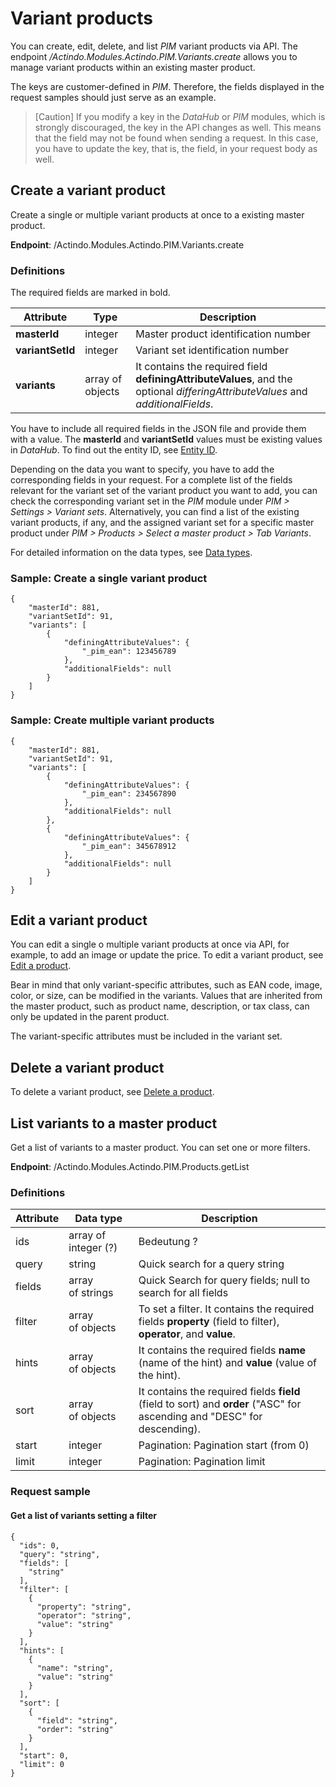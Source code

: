 # Variant products

You can create, edit, delete, and list *PIM* variant products via API. The endpoint */Actindo.Modules.Actindo.PIM.Variants.create* allows you to manage variant products within an existing master product. 

The keys are customer-defined in *PIM*. Therefore, the fields displayed in the request samples should just serve as an example.   

> [Caution] If you modify a key in the *DataHub* or *PIM* modules, which is strongly discouraged, the key in the API changes as well. This means that the field may not be found when sending a request. In this case, you have to update the key, that is, the field, in your request body as well.


## Create a variant product

Create a single or multiple variant products at once to a existing master product.

**Endpoint**: /Actindo.Modules.Actindo.PIM.Variants.create

### Definitions

The required fields are marked in bold.

| Attribute      | Type | Description |  
| ----------- | ----------- | ---------- | 
| **masterId**      | integer   |  Master product identification number |
| **variantSetId**   | integer  | Variant set identification number |
| **variants** | array of objects | It contains the required field **definingAttributeValues**, and the optional *differingAttributeValues* and *additionalFields*. | 


You have to include all required fields in the JSON file and provide them with a value. The **masterId** and **variantSetId** values must be existing values in *DataHub*. To find out the entity ID, see [Entity ID](./02_Basics.md#entity-id). 

Depending on the data you want to specify, you have to add the corresponding fields in your request. For a complete list of the fields relevant for the variant set of the variant product you want to add, you can check the corresponding variant set in the *PIM* module under *PIM > Settings > Variant sets*. Alternatively, you can find a list of the existing variant products, if any, and the assigned variant set for a specific master product under *PIM > Products > Select a master product > Tab Variants*.

[comment]: <> (Stimmt das? Sinnvoll zu erklären?)

For detailed information on the data types, see [Data types](../../DataHub/UserInterface/04_DataTypeList.md).


### Sample: Create a single variant product

    {
        "masterId": 881,
        "variantSetId": 91,
        "variants": [
            {
                "definingAttributeValues": {
                    "_pim_ean": 123456789
                },
                "additionalFields": null
            }
        ]
    }


### Sample: Create multiple variant products 


    {
        "masterId": 881,
        "variantSetId": 91,
        "variants": [
            {
                "definingAttributeValues": {
                    "_pim_ean": 234567890
                },
                "additionalFields": null
            },
            {
                "definingAttributeValues": {
                    "_pim_ean": 345678912
                },
                "additionalFields": null
            }
        ]
    }



## Edit a variant product

You can edit a single o multiple variant products at once via API, for example, to add an image or update the price. 
To edit a variant product, see [Edit a product](./03_Products.md#edit-a-product).

Bear in mind that only variant-specific attributes, such as EAN code, image, color, or size, can be modified in the variants. Values that are inherited from the master product, such as product name, description, or tax class, can only be updated in the parent product. 

The variant-specific attributes must be included in the variant set.


## Delete a variant product

To delete a variant product, see [Delete a product](./05_Products.md#delete-a-product).


## List variants to a master product

[comment]: <> (Überhaupt möglich???)

Get a list of variants to a master product. You can set one or more filters.

**Endpoint**: /Actindo.Modules.Actindo.PIM.Products.getList


### Definitions

| Attribute      | Data type | Description |  
| ---------------|-----------|-------------|
| ids | array of integer (?) | Bedeutung ? |
| query | string | Quick search for a query string |
| fields | array of strings | Quick Search for query fields; null to search for all fields |
| filter | array of objects | To set a filter. It contains the required fields **property** (field to filter), **operator**, and **value**. |
| hints | array of objects | It contains the required fields **name** (name of the hint) and **value** (value of the hint). |
| sort | array of objects | It contains  the required fields **field** (field to sort) and **order** ("ASC" for ascending and "DESC" for descending).  |
| start | integer | Pagination: Pagination start (from 0) |
| limit | integer | Pagination: Pagination limit |


### Request sample  

#### Get a list of variants setting a filter

    {
      "ids": 0,
      "query": "string",
      "fields": [
        "string"
      ],
      "filter": [
        {
          "property": "string",
          "operator": "string",
          "value": "string"
        }
      ],
      "hints": [
        {
          "name": "string",
          "value": "string"
        }
      ],
      "sort": [
        {
          "field": "string",
          "order": "string"
        }
      ],
      "start": 0,
      "limit": 0
    }









